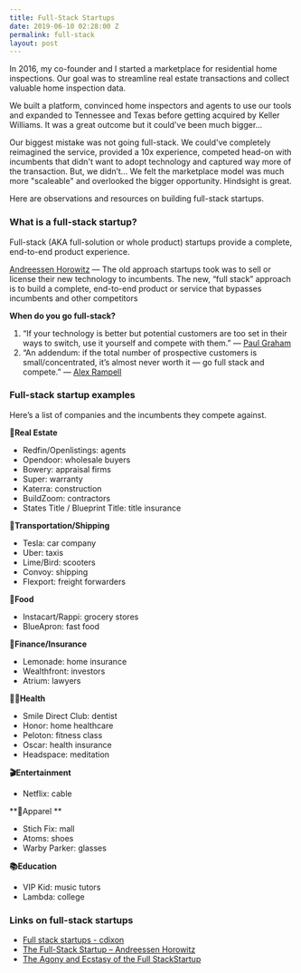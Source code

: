 ```yaml
---
title: Full-Stack Startups
date: 2019-06-10 02:28:00 Z
permalink: full-stack
layout: post
---
```


In 2016, my co-founder and I started a marketplace for residential home inspections. Our goal was to streamline real estate transactions and collect valuable home inspection data. 

We built a platform, convinced home inspectors and agents to use our tools and expanded to Tennessee and Texas before getting acquired by Keller Williams. It was a great outcome but it could've been much bigger...

Our biggest mistake was not going full-stack. We could've completely reimagined the service, provided a 10x experience, competed head-on with incumbents that didn't want to adopt technology and captured way more of the transaction. But, we didn’t… We felt the marketplace model was much more "scaleable" and overlooked the bigger opportunity. Hindsight is great. 

Here are observations and resources on building full-stack startups. 

### What is a full-stack startup? 
Full-stack (AKA full-solution or whole product) startups provide a complete, end-to-end product experience. 

[Andreessen Horowitz](https://a16z.com/2015/01/22/the-full-stack-startup/) — The old approach startups took was to sell or license their new technology to incumbents. The new, “full stack” approach is to build a complete, end-to-end product or service that bypasses incumbents and other competitors

**When do you go full-stack?**
 
1. “If your technology is better but potential customers are too set in their ways to switch, use it yourself and compete with them.” — [Paul Graham](https://twitter.com/paulg/status/1027237216597110784)  
2. “An addendum: if the total number of prospective customers is small/concentrated, it’s almost never worth it — go full stack and compete.” — [Alex Rampell](https://twitter.com/arampell/status/1027417990738759680)

 
### Full-stack startup examples
Here’s a list of companies and the incumbents they compete against. 

**🏡Real Estate**
* Redfin/Openlistings: agents
* Opendoor: wholesale buyers
* Bowery: appraisal firms
* Super: warranty 
* Katerra: construction
* BuildZoom: contractors
* States Title / Blueprint Title: title insurance

**🚗Transportation/Shipping**
* Tesla: car company 
* Uber: taxis 
* Lime/Bird: scooters
* Convoy: shipping
* Flexport: freight forwarders

**🌮Food**
* Instacart/Rappi: grocery stores 
* BlueApron: fast food

**💸Finance/Insurance**
* Lemonade: home insurance 
* Wealthfront: investors
* Atrium: lawyers

**👩‍⚕️Health**
* Smile Direct Club: dentist
* Honor: home healthcare
* Peloton: fitness class
* Oscar: health insurance 
* Headspace: meditation 

**🎬Entertainment**
* Netflix: cable 

**👚Apparel **
* Stich Fix: mall
* Atoms: shoes
* Warby Parker: glasses

**📚Education**
* VIP Kid: music tutors 
* Lambda: college
	

### Links on full-stack startups
* [Full stack startups - cdixon](http://cdixon.org/2014/03/15/full-stack-startups/)
* [The Full-Stack Startup – Andreessen Horowitz](https://a16z.com/2015/01/22/the-full-stack-startup/)
* [The Agony and Ecstasy of the Full StackStartup](https://medium.com/@leohealth/the-agony-and-ecstasy-of-the-full-stack-startup-48badb72ea1e)

